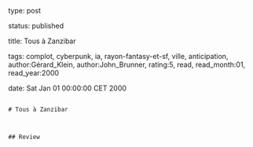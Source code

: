 type: post
status: published
title: Tous à Zanzibar
tags:  complot,  cyberpunk,  ia,  rayon-fantasy-et-sf,  ville, anticipation, author:Gérard_Klein, author:John_Brunner, rating:5, read, read_month:01, read_year:2000
date: Sat Jan 01 00:00:00 CET 2000
~~~~~~
# Tous à Zanzibar

## Review

